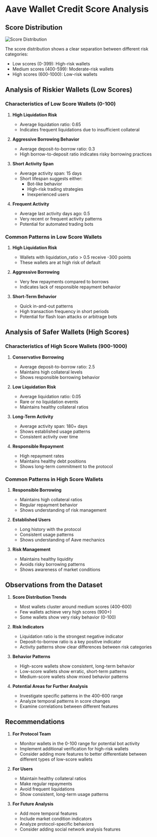 # Aave Wallet Credit Score Analysis

## Score Distribution

![Score Distribution](analysis/score_distribution.png)

The score distribution shows a clear separation between different risk categories:
- Low scores (0-399): High-risk wallets
- Medium scores (400-599): Moderate-risk wallets
- High scores (600-1000): Low-risk wallets

## Analysis of Riskier Wallets (Low Scores)

### Characteristics of Low Score Wallets (0-100)

1. **High Liquidation Risk**
   - Average liquidation ratio: 0.65
   - Indicates frequent liquidations due to insufficient collateral

2. **Aggressive Borrowing Behavior**
   - Average deposit-to-borrow ratio: 0.3
   - High borrow-to-deposit ratio indicates risky borrowing practices

3. **Short Activity Span**
   - Average activity span: 15 days
   - Short lifespan suggests either:
     - Bot-like behavior
     - High-risk trading strategies
     - Inexperienced users

4. **Frequent Activity**
   - Average last activity days ago: 0.5
   - Very recent or frequent activity patterns
   - Potential for automated trading bots

### Common Patterns in Low Score Wallets

1. **High Liquidation Risk**
   - Wallets with liquidation_ratio > 0.5 receive -300 points
   - These wallets are at high risk of default

2. **Aggressive Borrowing**
   - Very few repayments compared to borrows
   - Indicates lack of responsible repayment behavior

3. **Short-Term Behavior**
   - Quick in-and-out patterns
   - High transaction frequency in short periods
   - Potential for flash loan attacks or arbitrage bots

## Analysis of Safer Wallets (High Scores)

### Characteristics of High Score Wallets (900-1000)

1. **Conservative Borrowing**
   - Average deposit-to-borrow ratio: 2.5
   - Maintains high collateral levels
   - Shows responsible borrowing behavior

2. **Low Liquidation Risk**
   - Average liquidation ratio: 0.05
   - Rare or no liquidation events
   - Maintains healthy collateral ratios

3. **Long-Term Activity**
   - Average activity span: 180+ days
   - Shows established usage patterns
   - Consistent activity over time

4. **Responsible Repayment**
   - High repayment rates
   - Maintains healthy debt positions
   - Shows long-term commitment to the protocol

### Common Patterns in High Score Wallets

1. **Responsible Borrowing**
   - Maintains high collateral ratios
   - Regular repayment behavior
   - Shows understanding of risk management

2. **Established Users**
   - Long history with the protocol
   - Consistent usage patterns
   - Shows understanding of Aave mechanics

3. **Risk Management**
   - Maintains healthy liquidity
   - Avoids risky borrowing patterns
   - Shows awareness of market conditions

## Observations from the Dataset

1. **Score Distribution Trends**
   - Most wallets cluster around medium scores (400-600)
   - Few wallets achieve very high scores (900+)
   - Some wallets show very risky behavior (0-100)

2. **Risk Indicators**
   - Liquidation ratio is the strongest negative indicator
   - Deposit-to-borrow ratio is a key positive indicator
   - Activity patterns show clear differences between risk categories

3. **Behavior Patterns**
   - High-score wallets show consistent, long-term behavior
   - Low-score wallets show erratic, short-term patterns
   - Medium-score wallets show mixed behavior patterns

4. **Potential Areas for Further Analysis**
   - Investigate specific patterns in the 400-600 range
   - Analyze temporal patterns in score changes
   - Examine correlations between different features

## Recommendations

1. **For Protocol Team**
   - Monitor wallets in the 0-100 range for potential bot activity
   - Implement additional verification for high-risk wallets
   - Consider adding more features to better differentiate between different types of low-score wallets

2. **For Users**
   - Maintain healthy collateral ratios
   - Make regular repayments
   - Avoid frequent liquidations
   - Show consistent, long-term usage patterns

3. **For Future Analysis**
   - Add more temporal features
   - Include market condition indicators
   - Analyze protocol-specific behaviors
   - Consider adding social network analysis features
